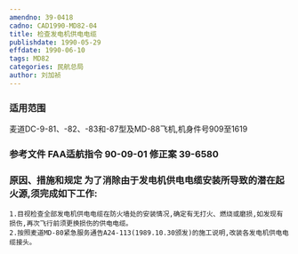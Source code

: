 ```yaml
---
amendno: 39-0418
cadno: CAD1990-MD82-04
title: 检查发电机供电电缆
publishdate: 1990-05-29
effdate: 1990-06-10
tags: MD82
categories: 民航总局
author: 刘加祯
---
```


### 适用范围 
麦道DC-9-81、-82、-83和-87型及MD-88飞机,机身件号909至1619

<!--more-->
### 参考文件    FAA适航指令 90-09-01 修正案 39-6580 

### 原因、措施和规定 为了消除由于发电机供电电缆安装所导致的潜在起火源,须完成如下工作: 
    1.目视检查全部发电机供电电缆在防火墙处的安装情况,确定有无打火、燃烧或磨损,如发现有损伤,再次飞行前须更换损伤的供电电缆。 
    2.按照麦道MD-80紧急服务通告A24-113(1989.10.30颁发)的施工说明,改装各发电机供电电缆接头。

